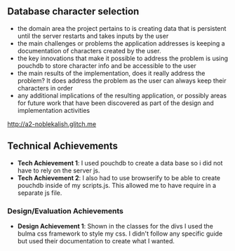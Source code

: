 ## Database character selection
- the domain area the project pertains to is creating data that is persistent until the server restarts and takes inputs by the user 
- the main challenges or problems the application addresses is keeping a documentation of characters created by the user. 
- the key innovations that make it possible to address the problem is using pouchdb to store character info and be accessible to the user
- the main results of the implementation, does it really address the problem? It does address the problem as the user can always keep their characters in order
- any additional implications of the resulting application, or possibly areas for future work that have been discovered as part of the design and implementation activities

http://a2-noblekalish.glitch.me

## Technical Achievements
- **Tech Achievement 1**: I used pouchdb to create a data base so i did not have to rely on the server js.
- **Tech Achievement 2**: I also had to use browserify to be able to create pouchdb inside of my scripts.js. This allowed me to have require in a separate js file.

### Design/Evaluation Achievements
- **Design Achievement 1**: Shown in the classes for the divs I used the bulma css framework to style my css. I didn't follow any specific guide but used their documentation to create what I wanted.
